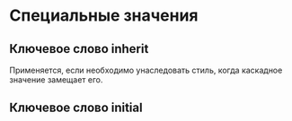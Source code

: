 # Специальные значения

## Ключевое слово inherit

Применяется, если необходимо унаследовать стиль, когда каскадное значение замещает его.

## Ключевое слово initial